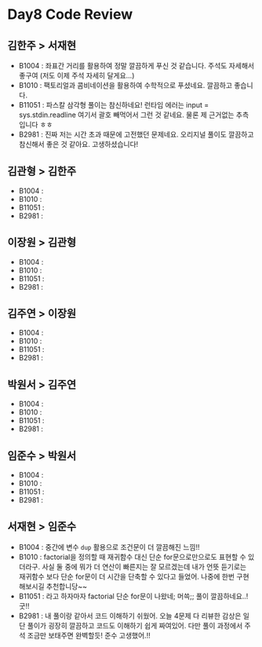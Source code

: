 # Day8 Code Review

## 김한주 > 서재현

- B1004 : 좌표간 거리를 활용하여 정말 깔끔하게 푸신 것 같습니다. 주석도 자세해서 좋구여 (저도 이제 주석 자세히 달게요...)
- B1010 : 팩토리얼과 콤비네이션을 활용하여 수학적으로 푸셨네요. 깔끔하고 좋습니다.
- B11051 : 파스칼 삼각형 풀이는 참신하네요! 런타임 에러는 input = sys.stdin.readline 여기서 괄호 빼먹어서 그런 것 같네요. 물론 제 근거없는 추측입니다 ㅎㅎ
- B2981 : 진짜 저는 시간 초과 때문에 고전했던 문제네요. 오리지널 풀이도 깔끔하고 참신해서 좋은 것 같아요. 고생하셨습니다!

## 김관형 > 김한주

- B1004 :
- B1010 :
- B11051 :
- B2981 :
## 이장원 > 김관형

- B1004 :
- B1010 :
- B11051 :
- B2981 :
## 김주연 > 이장원

- B1004 :
- B1010 :
- B11051 :
- B2981 :
## 박원서 > 김주연

- B1004 :
- B1010 :
- B11051 :
- B2981 :
## 임준수 > 박원서

- B1004 :
- B1010 :
- B11051 :
- B2981 :
## 서재현 > 임준수

- B1004 : 중간에 변수 `dup` 활용으로 조건문이 더 깔끔해진 느낌!!
- B1010 : factorial을 정의할 때 재귀함수 대신 단순 for문으로만으로도 표현할 수 있더라구. 사실 둘 중에 뭐가 더 연산이 빠른지는 잘 모르겠는데 내가 언뜻 듣기로는 재귀함수 보다 단순 for문이 더 시간을 단축할 수 있다고 들었어. 나중에 한번 구현해보시길 추천합니당~~
- B11051 : 라고 하자마자 factorial 단순 for문이 나왔네; 머쓱;; 풀이 깔끔하네요..! 굿!!
- B2981 : 내 풀이랑 같아서 코드 이해하기 쉬웠어. 오늘 4문제 다 리뷰한 감상은 일단 풀이가 굉장히 깔끔하고 코드도 이해하기 쉽게 짜여있어. 다만  풀이 과정에서 주석 조금만 보태주면 완벽할듯! 준수 고생했어.!!
